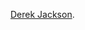 <a href="mailto:derek@Bluesky-software.co.uk">Derek Jackson</a>.<br>
<!---
BlueSky-Software/BlueSky-Software is a ✨ special ✨ repository because its `README.md` (this file) appears on your GitHub profile.
You can click the Preview link to take a look at your changes.
--->
